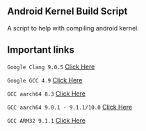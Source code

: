 ## Android Kernel Build Script

A script to help with compiling android kernel.

## Important links

`Google Clang 9.0.5` [Click Here](https://android.googlesource.com/platform/prebuilts/clang/host/linux-x86/+/4c337f54fff0dbffcdf1bf89e64c1eb4f1cf0f8b/clang-r353983e/)

`Google GCC 4.9` [Click Here](https://android.googlesource.com/platform/prebuilts/gcc/linux-x86/aarch64/aarch64-linux-android-4.9/+/aa268ad86278eb36915601b10579ada47d07bcd1/)

`GCC aarch64 8.3` [Click Here](https://github.com/SOVIET-ANDROID/aarch64-linux-gnu-8.x)

`GCC aarch64 9.0.1 - 9.1.1/10.0` [Click Here](https://github.com/baalajimaestro/aarch64-maestro-linux-android)

`GCC ARM32 9.1.1` [Click Here](https://github.com/baalajimaestro/arm-maestro-linux-gnueabi)
